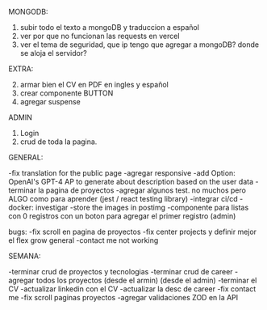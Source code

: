 MONGODB:

1. subir todo el texto a mongoDB y traduccion a español
2. ver por que no funcionan las requests en vercel
3. ver el tema de seguridad, que ip tengo que agregar a mongoDB? donde se aloja el servidor?

EXTRA:

2. armar bien el CV en PDF en ingles y español
3. crear componente BUTTON
4. agregar suspense

ADMIN

1. Login
2. crud de toda la pagina.

GENERAL:

-fix translation for the public page
-agregar responsive
-add Option: OpenAI's GPT-4 AP to generate about description based on the user data
-terminar la pagina de proyectos
-agregar algunos test. no muchos pero ALGO como para aprender (jest / react testing library)
-integrar ci/cd
-docker: investigar
-store the images in postimg
-componente para listas con 0 registros con un boton para agregar el primer registro (admin)

bugs:
-fix scroll en pagina de proyectos
-fix center projects y definir mejor el flex grow general
-contact me not working

SEMANA:

-terminar crud de proyectos y tecnologias
-terminar crud de career
-agregar todos los proyectos (desde el armin) (desde el admin)
-terminar el CV
-actualizar linkedin con el CV
-actualizar la desc de career
-fix contact me
-fix scroll paginas proyectos
-agregar validaciones ZOD en la API
